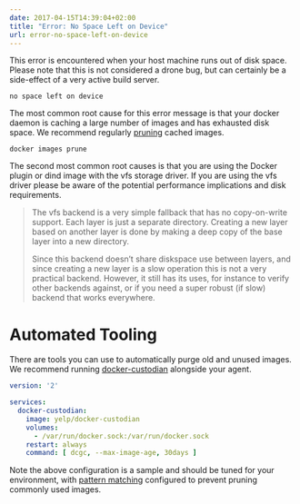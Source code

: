 ```yaml
---
date: 2017-04-15T14:39:04+02:00
title: "Error: No Space Left on Device"
url: error-no-space-left-on-device
---
```


This error is encountered when your host machine runs out of disk space. Please note that this is not considered a drone bug, but can certainly be a side-effect of a very active build server.

```nohighlight
no space left on device
```

The most common root cause for this error message is that your docker daemon is caching a large number of images and has exhausted disk space. We recommend regularly [pruning](https://docs.docker.com/engine/reference/commandline/image_prune/) cached images.

```nohighlight
docker images prune
```

The second most common root causes is that you are using the Docker plugin or dind image with the vfs storage driver. If you are using the vfs driver please be aware of the potential performance implications and disk requirements.

> The vfs backend is a very simple fallback that has no copy-on-write support. Each layer is just a separate directory. Creating a new layer based on another layer is done by making a deep copy of the base layer into a new directory.
>
> Since this backend doesn’t share diskspace use between layers, and since creating a new layer is a slow operation this is not a very practical backend. However, it still has its uses, for instance to verify other backends against, or if you need a super robust (if slow) backend that works everywhere.

# Automated Tooling

There are tools you can use to automatically purge old and unused images. We recommend running [docker-custodian](https://github.com/Yelp/docker-custodian) alongside your agent.

```yaml
version: '2'

services:
  docker-custodian:
    image: yelp/docker-custodian
    volumes:
      - /var/run/docker.sock:/var/run/docker.sock
    restart: always
    command: [ dcgc, --max-image-age, 30days ]
```

Note the above configuration is a sample and should be tuned for your environment, with [pattern matching](https://github.com/Yelp/docker-custodian#prevent-images-from-being-removed) configured to prevent pruning commonly used images.
